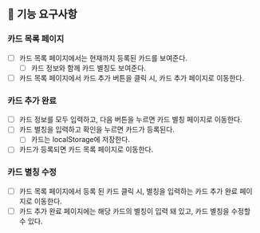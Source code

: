 ## 🎯 기능 요구사항

### 카드 목록 페이지

- [ ] 카드 목록 페이지에서는 현재까지 등록된 카드를 보여준다.
  - [ ] 카드 정보와 함께 카드 별칭도 보여준다.
- [ ] 카드 목록 페이지에서 카드 추가 버튼을 클릭 시, 카드 추가 페이지로 이동한다.

### 카드 추가 완료

- [ ] 카드 정보를 모두 입력하고, 다음 버튼을 누르면 카드 별칭 페이지로 이동한다.
- [ ] 카드 별칭을 입력하고 확인을 누르면 카드가 등록된다.
  - [ ] 카드는 localStorage에 저장한다.
- [ ] 카드가 등록되면 카드 목록 페이지로 이동한다.

### 카드 별칭 수정

- [ ] 카드 목록 페이지에서 등록 된 카드 클릭 시, 별칭을 입력하는 카드 추가 완료 페이지로 이동한다.
- [ ] 카드 추가 완료 페이지에는 해당 카드의 별칭이 입력 돼 있고, 카드 별칭을 수정할 수 있다.
